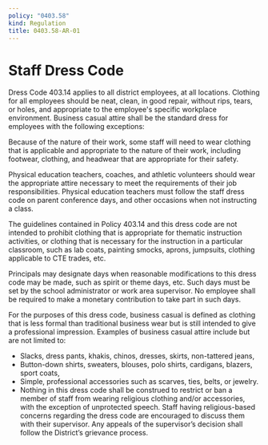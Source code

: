 ```yaml
---
policy: "0403.58"
kind: Regulation
title: 0403.58-AR-01
---
```


# Staff Dress Code

Dress Code 403.14 applies to all district employees, at all locations. Clothing for all employees should be neat, clean, in good repair, without rips, tears, or holes, and appropriate to the employee's specific workplace environment. Business casual attire shall be the standard dress for employees with the following exceptions:

Because of the nature of their work, some staff will need to wear clothing that is applicable and appropriate to the nature of their work, including footwear, clothing, and headwear that are appropriate for their safety.

Physical education teachers, coaches, and athletic volunteers should wear the appropriate attire necessary to meet the requirements of their job responsibilities. Physical education teachers must follow the staff dress code on parent conference days, and other occasions when not instructing a class.

The guidelines contained in Policy 403.14 and this dress code are not intended to prohibit clothing that is appropriate for thematic instruction activities, or clothing that is necessary for the instruction in a particular classroom, such as lab coats, painting smocks, aprons, jumpsuits, clothing applicable to CTE trades, etc.

Principals may designate days when reasonable modifications to this dress code may be made, such as spirit or theme days, etc. Such days must be set by the school administrator or work area supervisor. No employee shall be required to make a monetary contribution to take part in such days.

For the purposes of this dress code, business casual is defined as clothing that is less formal than traditional business wear but is still intended to give a professional impression. Examples of business casual attire include but are not limited to:

- Slacks, dress pants, khakis, chinos, dresses, skirts, non-tattered jeans,
- Button-down shirts, sweaters, blouses, polo shirts, cardigans, blazers, sport coats,
- Simple, professional accessories such as scarves, ties, belts, or jewelry.
- Nothing in this dress code shall be construed to restrict or ban a member of staff from wearing religious clothing and/or accessories, with the exception of unprotected speech. Staff having religious-based concerns regarding the dress code are encouraged to discuss them with their supervisor. Any appeals of the supervisor’s decision shall follow the District’s grievance process.
